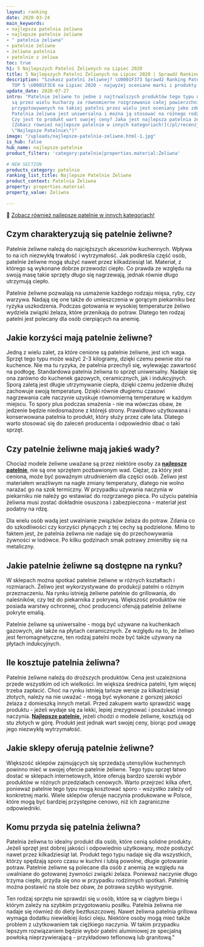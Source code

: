```yaml
---
layout: ranking
date: 2020-03-24
main_keywords:
- najlepsza patelnia żeliwna
- najlepsze patelnie żeliwne
- " patelnia żeliwna"
- patelnie żeliwne
- żeliwna patelnia
- patelnie z żeliwa
toc: true
h1: 5 Najlepszych Patelni Żeliwnych na Lipiec 2020
title: 5 Najlepszych Patelni Żeliwnych na Lipiec 2020 | Sprawdź Ranking i Ceny
description: "Szukasz patelni żeliwnej? \U0001F373 Sprawdź Ranking Patelni Żeliwnych
  TOP 5 \U0001F3C6 na Lipiec 2020 - najwyżej oceniane marki i produkty."
update_date: 2020-07-27
intro: "Patelnie żeliwne to jedne z najtrwalszych produktów tego typu na rynku. Cenione
  są przez wielu kucharzy za równomierne rozgrzewanie całej powierzchni. Smak potraw
  przygotowywanych na takiej patelni przez wielu jest oceniany jako zdecydowanie lepszy.
  Patelnia żeliwna jest uniwersalna i można ją stosować na różnego rodzaju kuchenkach.
  Czy jest to produkt wart swojej ceny? Jaka jest najlepsza patelnia żeliwna?\n\n\U0001F373
  [Zobacz również najlepsze patelnie w innych kategoriach!](/pl/recenzje/najlepsze-patelnie.html
  \"Najlepsze Patelnie\")"
image: "/uploads/najlepsze-patelnie-zeliwne.html-1.jpg"
is_hub: false
hub_name: najlepsze-patelnie
product_filters: 'category:patelnie|properties.material:Żeliwna'

# NEW SECTION
products_category: patelnie
ranking_list_title: Najlepsze Patelnie Żeliwne
product_context: Patelnia Żeliwna
property: properties.material
property_value: Żeliwna

---
```

🍳 [Zobacz również najlepsze patelnie w innych kategoriach!](/pl/recenzje/najlepsze-patelnie.html "Najlepsze Patelnie")
  
## Czym charakteryzują się patelnie żeliwne?

Patelnie
żeliwne należą do najcięższych akcesoriów kuchennych. Wpływa to na ich niezwykłą trwałość i wytrzymałość. Jak podkreśla część osób, patelnie żeliwne mogą służyć nawet przez kilkadziesiąt lat. Materiał, z którego są wykonane dobrze przewodzi ciepło. Co prawda ze względu na swoją masę takie sprzęty długo się nagrzewają, jednak równie długo utrzymują ciepło.

Patelnie żeliwne pozwalają na usmażenie każdego rodzaju mięsa, ryby, czy warzywa. Nadają się one także do umieszczenia w gorącym piekarniku bez ryzyka uszkodzenia. Podczas gotowania w wysokiej temperaturze żeliwo wydziela związki żelaza, które przenikają do potraw. Dlatego ten rodzaj patelni jest polecany dla osób cierpiących na anemię.

## Jakie korzyści mają patelnie żeliwne?

Jedną z wielu zalet, za które cenione są patelnie żeliwne, jest ich waga. Sprzęt tego typu może ważyć 2-3 kilogramy, dzięki czemu pewnie stoi na kuchence. Nie ma tu ryzyka, że patelnia przechyli się, wylewając zawartość na podłogę. 
Standardowa patelnia żeliwna to sprzęt uniwersalny. Nadaje się ona zarówno do kuchenek gazowych, ceramicznych, jak i indukcyjnych. Sporą zaletą jest długie utrzymywanie ciepła, dzięki czemu jedzenie dłużej zachowuje swoją temperaturę. Dzięki równie długiemu czasowi nagrzewania całe naczynie uzyskuje równomierną temperaturę w każdym miejscu. To spory plus podczas smażenia - nie ma wówczas obaw, że jedzenie będzie niedosmażone z którejś strony. Prawidłowo użytkowana i konserwowana patelnia to produkt, który służy przez całe lata. Dlatego warto stosować się do zaleceń producenta i odpowiednio dbać o taki sprzęt.

## Czy patelnie żeliwne mają jakieś wady?

Chociaż modele żeliwne uważane są przez niektóre osoby za [**najlepsze patelnie**](/pl/recenzje/najlepsze-patelnie.html "Najlepsze Patelnie"), nie są one sprzętem pozbawionym wad. Ciężar, za który jest ceniona, może być poważnym utrudnieniem dla części osób. Żeliwo jest materiałem wrażliwym na nagłe zmiany temperatury, dlatego nie wolno narażać go na szok termiczny. W przypadku używania naczynia w piekarniku nie należy go wstawiać do rozgrzanego pieca. Po użyciu patelnia żeliwna musi zostać dokładnie osuszona i zabezpieczona - materiał jest podatny na rdzę.

Dla wielu osób wadą jest uwalnianie związków żelaza do potraw. Zdania co do szkodliwości czy korzyści płynących z tej cechy są podzielone. Mimo to faktem jest, że patelnia żeliwna nie nadaje się do przechowywania żywności w lodówce. Po kilku godzinach smak potrawy zmieniłby się na metaliczny.

## Jakie patelnie żeliwne są dostępne na rynku?

W sklepach można spotkać patelnie żeliwne w różnych kształtach i rozmiarach. Żeliwo jest wykorzystywane do produkcji patelni o różnym przeznaczeniu. Na rynku istnieją żeliwne patelnie do grillowania, do naleśników, czy też do piekarnika z pokrywą. Większość produktów nie posiada warstwy ochronnej, choć producenci oferują patelnie żeliwne pokryte emalią.

Patelnie żeliwne są uniwersalne - mogą być używane na kuchenkach gazowych, ale także na płytach ceramicznych. Ze względu na to, że żeliwo jest ferromagnetyczne, ten rodzaj patelni może być także używany na płytach indukcyjnych.

## Ile kosztuje patelnia żeliwna?

Patelnie żeliwne należą do droższych produktów. Cena jest uzależniona przede wszystkim od ich wielkości. Im większa średnica patelni, tym więcej trzeba zapłacić. Choć na rynku istnieją tańsze wersje za kilkadziesiąt złotych, należy na nie uważać - mogą być wykonane z gorszej jakości żelaza z domieszką innych metali. Przed zakupem warto sprawdzić wagę produktu - jeżeli wydaje się za lekki, lepiej zrezygnować i poszukać innego naczynia. [**Najlepsze patelnie**](/pl/recenzje/najlepsze-patelnie.html "Najlepsze Patelnie")**,** jeżeli chodzi o modele żeliwne, kosztują od stu złotych w górę. Produkt jest jednak wart swojej ceny, biorąc pod uwagę jego niezwykłą wytrzymałość.

## Jakie sklepy oferują patelnie żeliwne?

Większość sklepów zajmujących się sprzedażą utensyliów kuchennych powinno mieć w swojej ofercie patelnie żeliwne. Tego typu sprzęt łatwo dostać w sklepach internetowych, które oferują bardzo szeroki wybór produktów w różnych przedziałach cenowych. Warto przejrzeć kilka ofert, ponieważ patelnie tego typu mogą kosztować sporo - wszystko zależy od konkretnej marki. Wiele sklepów oferuje naczynia produkowane w Polsce, które mogą być bardziej przystępne cenowo, niż ich zagraniczne odpowiedniki.

## Komu przyda się patelnia żeliwna?

Patelnia żeliwna to idealny produkt dla osób, które cenią solidne produkty. Jeżeli sprzęt jest dobrej jakości i odpowiednio użytkowany, może posłużyć nawet przez kilkadziesiąt lat. Produkt tego typu nadaje się dla wszystkich, którzy spędzają sporo czasu w kuchni i lubią powolne, długie gotowanie potraw. Patelnie żeliwne są polecane dla osób z anemią ze względu na uwalniane do gotowanej żywności związki żelaza. Ponieważ naczynie długo trzyma ciepło, przyda się ono w przypadku rodzinnych spotkań. Patelnię można postawić na stole bez obaw, że potrawa szybko wystygnie.

Ten rodzaj sprzętu nie sprawdzi się u osób, które są w ciągłym biegu i którym zależy na szybkim przygotowaniu posiłku. Patelnia żeliwna nie nadaje się również do diety beztłuszczowej. Nawet żeliwna patelnia grillowa wymaga dodatku niewielkiej ilości oleju. Niektóre osoby mogą mieć także problem z użytkowaniem tak ciężkiego naczynia. W takim przypadku lepszym rozwiązaniem będzie wybór patelni aluminiowej ze specjalną powłoką nieprzywierającą - przykładowo teflonową lub granitową."